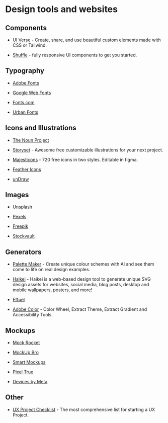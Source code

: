 # Design tools and websites

## Components
* [UI Verse](https://uiverse.io/) - Create, share, and use beautiful custom elements made with CSS or Tailwind.

* [Shuffle](shuffle.dev) - fully responsive UI components to get you started. 

## Typography

* [Adobe Fonts](https://fonts.adobe.com/?ref=tk.com)

* [Google Web Fonts](https://www.google.com/fonts/)

* [Fonts.com](http://www.fonts.com/)

* [Urban Fonts](urbanfonts.com) 

## Icons and Illustrations
* [The Noun Project](https://thenounproject.com/)

* [Storyset](storyset.com) - Awesome free customizable illustrations for your next project.

* [Majesticons](majesticons.com) - 720 free icons in two styles. Editable in figma.

* [Feather Icons](feathericons.com)

* [unDraw](undraw.co) 

## Images
* [Unsplash](unsplash.com)

* [Pexels](pexels.com)

* [Freepik](freepik.com)

* [Stockvault](stockvault.com)   


## Generators
* [Palette Maker](https://palettemaker.com/) - Create unique colour schemes with AI and see them come to life on real design examples.

* [Haikei](https://app.haikei.app/) - Haikei is a web-based design tool to generate unique SVG design assets for websites, social media, blog posts, desktop and mobile wallpapers, posters, and more!

* [Fffuel](https://fffuel.co/) 

* [Adobe Color](https://color.adobe.com/create/color-wheel) - Color Wheel, Extract Theme, Extract Gradient and Accessibility Tools.

## Mockups
* [Mock Rocket](https://mockrocket.io/)
  
* [MockUp Bro](https://mockupbro.com/)

* [Smart Mockups](https://smartmockups.com/mockups)

* [Pixel True](https://www.pixeltrue.com/mockup-generator)

* [Devices by Meta](https://design.facebook.com/toolsandresources/devices/) 

## Other

* [UX Project Checklist](http://www.ux-checklist.com/) - The most comprehensive list for starting a UX Project.
